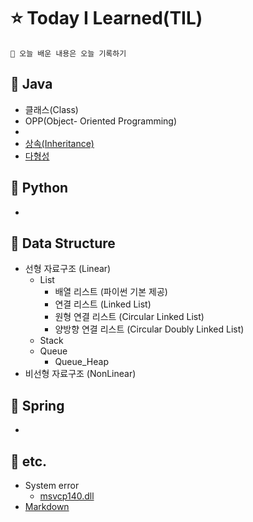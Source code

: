 # ⭐️ Today I Learned(TIL)
    🌟 오늘 배운 내용은 오늘 기록하기 
## 📌 Java
* 클래스(Class)
* OPP(Object- Oriented Programming)
*
* [상속(Inheritance)](./Java/%EC%83%81%EC%86%8D_inheritance.md)
* [다형성](./Java/)
## 📌 Python
* 
## 📌 Data Structure
* 선형 자료구조 (Linear)
  + List
    + 배열 리스트 (파이썬 기본 제공)
    + 연결 리스트 (Linked List)
    + 원형 연결 리스트 (Circular Linked List)
    + 양방향 연결 리스트 (Circular Doubly Linked List)
  + Stack
  + Queue
    + Queue_Heap
* 비선형 자료구조 (NonLinear)
## 📌 Spring
* 
## 📌 etc.
* System error
  + [msvcp140.dll](./etc/msvcp140.md)
* [Markdown](./etc/Markdown.md)
